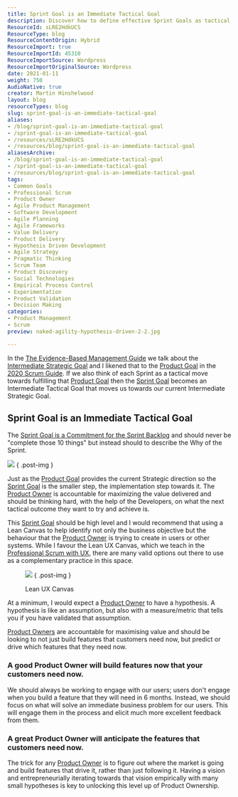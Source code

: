 ```yaml
---
title: Sprint Goal is an Immediate Tactical Goal
description: Discover how to define effective Sprint Goals as tactical steps towards your Product Goal, enhancing value delivery and user engagement in Agile projects.
ResourceId: sLRE2HdkUCS
ResourceType: blog
ResourceContentOrigin: Hybrid
ResourceImport: true
ResourceImportId: 45310
ResourceImportSource: Wordpress
ResourceImportOriginalSource: Wordpress
date: 2021-01-11
weight: 750
AudioNative: true
creator: Martin Hinshelwood
layout: blog
resourceTypes: blog
slug: sprint-goal-is-an-immediate-tactical-goal
aliases:
- /blog/sprint-goal-is-an-immediate-tactical-goal
- /sprint-goal-is-an-immediate-tactical-goal
- /resources/sLRE2HdkUCS
- /resources/blog/sprint-goal-is-an-immediate-tactical-goal
aliasesArchive:
- /blog/sprint-goal-is-an-immediate-tactical-goal
- /sprint-goal-is-an-immediate-tactical-goal
- /resources/blog/sprint-goal-is-an-immediate-tactical-goal
tags:
- Common Goals
- Professional Scrum
- Product Owner
- Agile Product Management
- Software Development
- Agile Planning
- Agile Frameworks
- Value Delivery
- Product Delivery
- Hypothesis Driven Development
- Agile Strategy
- Pragmatic Thinking
- Scrum Team
- Product Discovery
- Social Technologies
- Empirical Process Control
- Experimentation
- Product Validation
- Decision Making
categories:
- Product Management
- Scrum
preview: naked-agility-hypothesis-driven-2-2.jpg

---
```

In the [The Evidence-Based Management Guide](https://nkdagility.com/the-evidence-based-management-guide-measuring-value-to-enable-improvement-and-agility/) we talk about the [Intermediate Strategic Goal](https://nkdagility.com/blog/product-goal-is-an-intermediate-strategic-goal/) and I likened that to the [Product Goal](https://nkdagility.com/the-2020-scrum-guide/#commitment-product-goal) in the [2020 Scrum Guide](https://nkdagility.com/the-2020-scrum-guide). If we also think of each Sprint as a tactical move towards fulfilling that [Product Goal](https://nkdagility.com/the-2020-scrum-guide/#commitment-product-goal) then the [Sprint Goal](https://nkdagility.com/the-2020-scrum-guide/#commitment-sprint-goal) becomes an Intermediate Tactical Goal that moves us towards our current Intermediate Strategic Goal.

## Sprint Goal is an Immediate Tactical Goal

The [Sprint Goal is a Commitment for the Sprint Backlog](https://nkdagility.com/the-2020-scrum-guide/#commitment-sprint-goal) and should never be "complete those 10 things" but instead should to describe the Why of the Sprint.

![](images/naked-agility-hypothesis-driven-2-2.jpg)
{ .post-img }

Just as the [Product Goal](https://nkdagility.com/the-2020-scrum-guide/#commitment-product-goal) provides the current Strategic direction so the [Sprint Goal](https://nkdagility.com/the-2020-scrum-guide/#commitment-sprint-goal) is the smaller step, the implementation step towards it. The [Product Owner](https://nkdagility.com/the-2020-scrum-guide/#product-owner) is accountable for maximizing the value delivered and should be thinking hard, with the help of the Developers, on what the next tactical outcome they want to try and achieve is.

This [Sprint Goal](https://nkdagility.com/the-2020-scrum-guide/#commitment-sprint-goal) should be high level and I would recommend that using a Lean Canvas to help identify not only the business objective but the behaviour that the [Product Owner](https://nkdagility.com/the-2020-scrum-guide/#product-owner) is trying to create in users or other systems. While I favour the Lean UX Canvas, which we teach in the [Professional Scrum with UX](https://nkdagility.com/training/courses/professional-scrum-with-user-experience-psu-training/), there are many valid options out there to use as a complementary practice in this space.

<figure>

![](images/leanux_canvas_v46593735154886584675-1-1.png)
{ .post-img }

<figcaption>

Lean UX Canvas

</figcaption>

</figure>

At a minimum, I would expect a [Product Owner](https://nkdagility.com/the-2020-scrum-guide/#product-owner) to have a hypothesis. A hypothesis is like an assumption, but also with a measure/metric that tells you if you have validated that assumption.

[Product Owners](https://nkdagility.com/the-2020-scrum-guide/#product-owner) are accountable for maximising value and should be looking to not just build features that customers need now, but predict or drive which features that they need now.

### A good Product Owner will build features now that your customers need now.

We should always be working to engage with our users; users don't engage when you build a feature that they will need in 6 months. Instead, we should focus on what will solve an immediate business problem for our users. This will engage them in the process and elicit much more excellent feedback from them.

### A great Product Owner will anticipate the features that customers need now.

The trick for any [Product Owner](https://nkdagility.com/the-2020-scrum-guide/#product-owner) is to figure out where the market is going and build features that drive it, rather than just following it. Having a vision and entrepreneurially iterating towards that vision empirically with many small hypotheses is key to unlocking this level up of Product Ownership.
